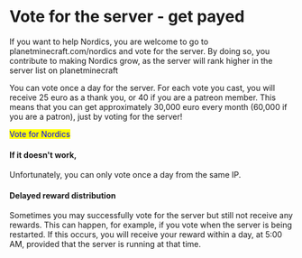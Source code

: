 # Vote for the server - get payed

If you want to help Nordics, you are welcome to go to planetminecraft.com/nordics and vote for the server. By doing so, you contribute to making Nordics grow, as the server will rank higher in the server list on planetminecraft

You can vote once a day for the server. For each vote you cast, you will receive 25 euro as a thank you, or 40 if you are a patreon member. This means that you can get approximately 30,000 euro every month (60,000 if you are a patron), just by voting for the server!

&#x20;                                                                            <mark style="color:blue;">Vote for Nordics</mark>

#### If it doesn't work,

&#x20;Unfortunately, you can only vote once a day from the same IP.

#### Delayed reward distribution&#x20;

Sometimes you may successfully vote for the server but still not receive any rewards. This can happen, for example, if you vote when the server is being restarted. If this occurs, you will receive your reward within a day, at 5:00 AM, provided that the server is running at that time.
